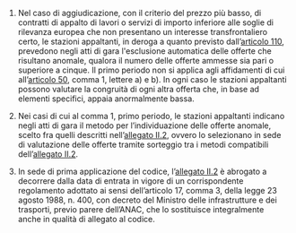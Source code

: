 1. Nel caso di aggiudicazione, con il criterio del prezzo più basso, di contratti di appalto di lavori o servizi di importo inferiore alle soglie di rilevanza europea che non presentano un interesse transfrontaliero certo, le stazioni appaltanti, in deroga a quanto previsto dall’[articolo 110](/index.html?article=articolo-110&version=2), prevedono negli atti di gara l'esclusione automatica delle offerte che risultano anomale, qualora il numero delle offerte ammesse sia pari o superiore a cinque. Il primo periodo non si applica agli affidamenti di cui all’[articolo 50](/index.html?article=articolo-50&version=2), comma 1, lettere a) e b). In ogni caso le stazioni appaltanti possono valutare la congruità di ogni altra offerta che, in base ad elementi specifici, appaia anormalmente bassa.

2. Nei casi di cui al comma 1, primo periodo, le stazioni appaltanti indicano negli atti di gara il metodo per l’individuazione delle offerte anomale, scelto fra quelli descritti nell’[allegato II.2](/index.html?section=attachment-2-2&version=2), ovvero lo selezionano in sede di valutazione delle offerte tramite sorteggio tra i metodi compatibili dell’[allegato II.2](/index.html?section=attachment-2-2&version=2).

3. In sede di prima applicazione del codice, l’[allegato II.2](/index.html?section=attachment-2-2&version=2) è abrogato a decorrere dalla data di entrata in vigore di un corrispondente regolamento adottato ai sensi dell’articolo 17, comma 3, della legge 23 agosto 1988, n. 400, con decreto del Ministro delle infrastrutture e dei trasporti, previo parere dell’ANAC, che lo sostituisce integralmente anche in qualità di allegato al codice.